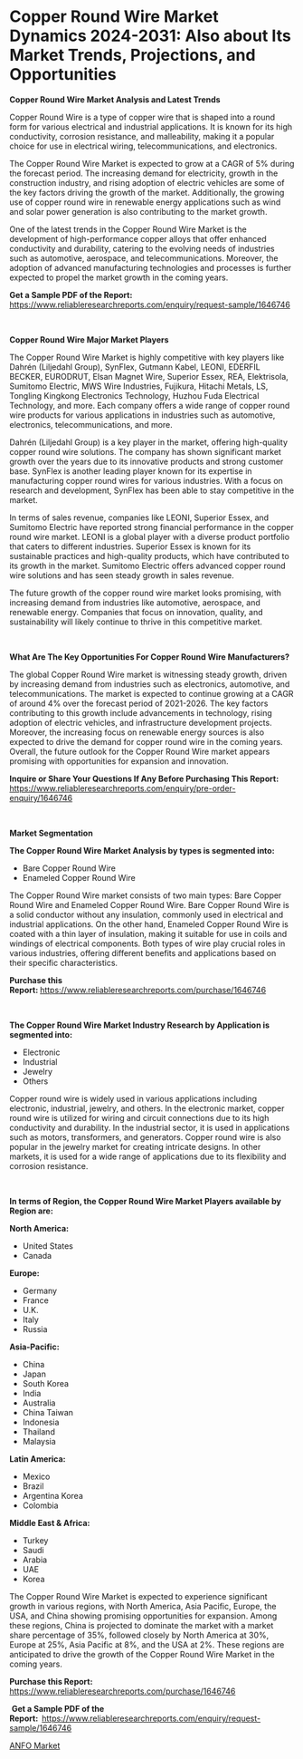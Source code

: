 <p><h1>Copper Round Wire Market Dynamics 2024-2031: Also about Its Market Trends, Projections, and Opportunities</h1></p><p><strong>Copper Round Wire Market Analysis and Latest Trends</strong></p>
<p><p>Copper Round Wire is a type of copper wire that is shaped into a round form for various electrical and industrial applications. It is known for its high conductivity, corrosion resistance, and malleability, making it a popular choice for use in electrical wiring, telecommunications, and electronics.</p><p>The Copper Round Wire Market is expected to grow at a CAGR of 5% during the forecast period. The increasing demand for electricity, growth in the construction industry, and rising adoption of electric vehicles are some of the key factors driving the growth of the market. Additionally, the growing use of copper round wire in renewable energy applications such as wind and solar power generation is also contributing to the market growth.</p><p>One of the latest trends in the Copper Round Wire Market is the development of high-performance copper alloys that offer enhanced conductivity and durability, catering to the evolving needs of industries such as automotive, aerospace, and telecommunications. Moreover, the adoption of advanced manufacturing technologies and processes is further expected to propel the market growth in the coming years.</p></p>
<p><strong>Get a Sample PDF of the Report:&nbsp;</strong> <a href="https://www.reliableresearchreports.com/enquiry/request-sample/1646746">https://www.reliableresearchreports.com/enquiry/request-sample/1646746</a></p>
<p>&nbsp;</p>
<p><strong>Copper Round Wire Major Market Players</strong></p>
<p><p>The Copper Round Wire Market is highly competitive with key players like Dahrén (Liljedahl Group), SynFlex, Gutmann Kabel, LEONI, EDERFIL BECKER, EURODRUT, Elsan Magnet Wire, Superior Essex, REA, Elektrisola, Sumitomo Electric, MWS Wire Industries, Fujikura, Hitachi Metals, LS, Tongling Kingkong Electronics Technology, Huzhou Fuda Electrical Technology, and more. Each company offers a wide range of copper round wire products for various applications in industries such as automotive, electronics, telecommunications, and more.</p><p>Dahrén (Liljedahl Group) is a key player in the market, offering high-quality copper round wire solutions. The company has shown significant market growth over the years due to its innovative products and strong customer base. SynFlex is another leading player known for its expertise in manufacturing copper round wires for various industries. With a focus on research and development, SynFlex has been able to stay competitive in the market.</p><p>In terms of sales revenue, companies like LEONI, Superior Essex, and Sumitomo Electric have reported strong financial performance in the copper round wire market. LEONI is a global player with a diverse product portfolio that caters to different industries. Superior Essex is known for its sustainable practices and high-quality products, which have contributed to its growth in the market. Sumitomo Electric offers advanced copper round wire solutions and has seen steady growth in sales revenue.</p><p>The future growth of the copper round wire market looks promising, with increasing demand from industries like automotive, aerospace, and renewable energy. Companies that focus on innovation, quality, and sustainability will likely continue to thrive in this competitive market.</p></p>
<p>&nbsp;</p>
<p><strong>What Are The Key Opportunities For Copper Round Wire Manufacturers?</strong></p>
<p><p>The global Copper Round Wire market is witnessing steady growth, driven by increasing demand from industries such as electronics, automotive, and telecommunications. The market is expected to continue growing at a CAGR of around 4% over the forecast period of 2021-2026. The key factors contributing to this growth include advancements in technology, rising adoption of electric vehicles, and infrastructure development projects. Moreover, the increasing focus on renewable energy sources is also expected to drive the demand for copper round wire in the coming years. Overall, the future outlook for the Copper Round Wire market appears promising with opportunities for expansion and innovation.</p></p>
<p><strong>Inquire or Share Your Questions If Any Before Purchasing This Report:</strong> <a href="https://www.reliableresearchreports.com/enquiry/pre-order-enquiry/1646746">https://www.reliableresearchreports.com/enquiry/pre-order-enquiry/1646746</a></p>
<p>&nbsp;</p>
<p><strong>Market Segmentation</strong></p>
<p><strong>The Copper Round Wire Market Analysis by types is segmented into:</strong></p>
<p><ul><li>Bare Copper Round Wire</li><li>Enameled Copper Round Wire</li></ul></p>
<p><p>The Copper Round Wire market consists of two main types: Bare Copper Round Wire and Enameled Copper Round Wire. Bare Copper Round Wire is a solid conductor without any insulation, commonly used in electrical and industrial applications. On the other hand, Enameled Copper Round Wire is coated with a thin layer of insulation, making it suitable for use in coils and windings of electrical components. Both types of wire play crucial roles in various industries, offering different benefits and applications based on their specific characteristics.</p></p>
<p><strong>Purchase this Report:&nbsp;</strong><a href="https://www.reliableresearchreports.com/purchase/1646746">https://www.reliableresearchreports.com/purchase/1646746</a></p>
<p>&nbsp;</p>
<p><strong>The Copper Round Wire Market Industry Research by Application is segmented into:</strong></p>
<p><ul><li>Electronic</li><li>Industrial</li><li>Jewelry</li><li>Others</li></ul></p>
<p><p>Copper round wire is widely used in various applications including electronic, industrial, jewelry, and others. In the electronic market, copper round wire is utilized for wiring and circuit connections due to its high conductivity and durability. In the industrial sector, it is used in applications such as motors, transformers, and generators. Copper round wire is also popular in the jewelry market for creating intricate designs. In other markets, it is used for a wide range of applications due to its flexibility and corrosion resistance.</p></p>
<p>&nbsp;</p>
<p><strong>In terms of Region, the Copper Round Wire Market Players available by Region are:</strong></p>
<p>
    <p> <strong> North America: </strong>
        <ul>
            <li>United States</li>
            <li>Canada</li>
        </ul>
        </p> 
    <p> <strong> Europe: </strong>
        <ul>
            <li>Germany</li>
            <li>France</li>
            <li>U.K.</li>
            <li>Italy</li>
            <li>Russia</li>
        </ul>
        </p> 
    <p> <strong> Asia-Pacific: </strong>
        <ul>
            <li>China</li>
            <li>Japan</li>
            <li>South Korea</li>
            <li>India</li>
            <li>Australia</li>
            <li>China Taiwan</li>
            <li>Indonesia</li>
            <li>Thailand</li>
            <li>Malaysia</li>
        </ul>
        </p> 
    <p> <strong> Latin America: </strong>
        <ul>
            <li>Mexico</li>
            <li>Brazil</li>
            <li>Argentina Korea</li>
            <li>Colombia</li>
        </ul>
        </p> 
    <p> <strong> Middle East & Africa: </strong>
        <ul>
            <li>Turkey</li>
            <li>Saudi</li>
            <li>Arabia</li>
            <li>UAE</li>
            <li>Korea</li>
        </ul>
    </p>
    </p>
<p><p>The Copper Round Wire Market is expected to experience significant growth in various regions, with North America, Asia Pacific, Europe, the USA, and China showing promising opportunities for expansion. Among these regions, China is projected to dominate the market with a market share percentage of 35%, followed closely by North America at 30%, Europe at 25%, Asia Pacific at 8%, and the USA at 2%. These regions are anticipated to drive the growth of the Copper Round Wire Market in the coming years.</p></p>
<p><strong>Purchase this Report: </strong><a href="https://www.reliableresearchreports.com/purchase/1646746">https://www.reliableresearchreports.com/purchase/1646746</a></p>
<p>&nbsp;<strong>Get a Sample PDF of the Report:&nbsp;&nbsp;</strong><a href="https://www.reliableresearchreports.com/enquiry/request-sample/1646746">https://www.reliableresearchreports.com/enquiry/request-sample/1646746</a></p>
<p><strong></strong></p>
<p><p><a href="https://fearless-okapi-6c8.notion.site/ANFO-Market-Size-Market-Trends-and-Growth-Outlook-forecasted-for-period-from-2024-to-2031-7662adf5de0d4ff391c26ef857b272ea">ANFO Market</a></p></p>